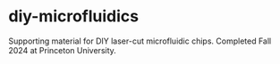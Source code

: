 # diy-microfluidics
Supporting material for DIY laser-cut microfluidic chips. Completed Fall 2024 at Princeton University.
